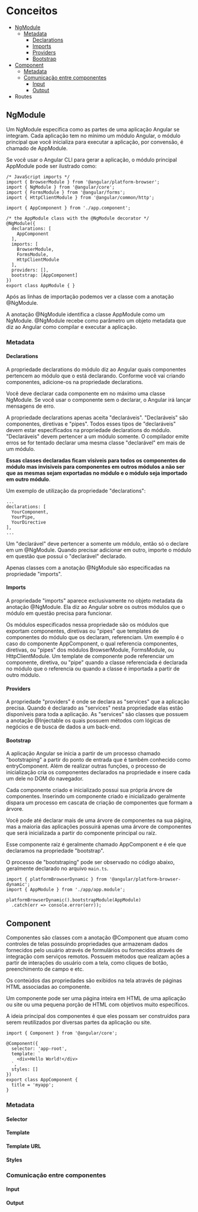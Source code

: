 # Conceitos

- [NgModule](#ngmodule)
    - [Metadata](#metadata-ngmodule)
        - [Declarations](#declarations)
        - [Imports](#imports)
        - [Providers](#providers)
        - [Bootstrap](#bootstrap)
- [Component](#component)
    - [Metadata](#metadata-component)
    - [Comunicação entre componentes](#comunicação-entre-componentes)
        - [Input](#input)
        - [Output](#output)
- Routes

## NgModule

Um NgModule especifica como as partes de uma aplicação Angular se integram. Cada aplicação tem no mínimo um módulo Angular, o módulo principal que você inicializa para executar a aplicação, por convensão, é chamado de AppModule.

Se você usar o Angular CLI para gerar a aplicação, o módulo principal AppModule pode ser ilustrado como:

```
/* JavaScript imports */
import { BrowserModule } from '@angular/platform-browser';
import { NgModule } from '@angular/core';
import { FormsModule } from '@angular/forms';
import { HttpClientModule } from '@angular/common/http';

import { AppComponent } from './app.component';

/* the AppModule class with the @NgModule decorator */
@NgModule({
  declarations: [
    AppComponent
  ],
  imports: [
    BrowserModule,
    FormsModule,
    HttpClientModule
  ],
  providers: [],
  bootstrap: [AppComponent]
})
export class AppModule { }
```

Após as linhas de importação podemos ver a classe com a anotação @NgModule.

A anotação @NgModule identifica a classe AppModule como um NgModule. @NgModule recebe como parâmetro um objeto metadata que diz ao Angular como compilar e executar a aplicação.

### Metadata <a id="metadata-ngmodule"></a>

#### Declarations

A propriedade declarations do módulo diz ao Angular quais componentes pertencem ao módulo que o está declarando. Conforme você vai criando componentes, adicione-os na propriedade declarations.

Você deve declarar cada componente em no máximo uma classe NgModule. Se você usar o componente sem o declarar, o Angular irá lançar mensagens de erro.

A propriedade declarations apenas aceita "declaráveis". "Declaráveis" são componentes, diretivas e "pipes". Todos esses tipos de "declaráveis" devem estar especificados na propriedade declarations do módulo. "Declaráveis" devem pertencer a um módulo somente. O compilador emite erros se for tentado declarar uma mesma classe "declarável" em mais de um módulo.

**Essas classes declaradas ficam visiveis para todos os componentes do módulo mas invisiveis para componentes em outros módulos a não ser que as mesmas sejam exportadas no módulo e o módulo seja importado em outro módulo**.

Um exemplo de utilização da propriedade "declarations":

```
...
declarations: [
  YourComponent,
  YourPipe,
  YourDirective
],
...
```

Um "declarável" deve pertencer a somente um módulo, então só o declare em um @NgModule. Quando precisar adicionar em outro, importe o módulo em questão que possui o "declarável" declarado.

Apenas classes com a anotação @NgModule são especificadas na propriedade "imports".

#### Imports

A propriedade "imports" aparece exclusivamente no objeto metadata da anotação @NgModule. Ela diz ao Angular sobre os outros módulos que o módulo em questão precisa para funcionar.

Os módulos especificados nessa propriedade são os módulos que exportam componentes, diretivas ou "pipes" que templates de componentes do módulo que os declaram, referenciam. Um exemplo é o caso do componente AppComponent, o qual referencia componentes, diretivas, ou "pipes" dos módulos BrowserModule, FormsModule, ou HttpClientModule. Um template de componente pode referenciar um componente, diretiva, ou "pipe" quando a classe referenciada é declarada no módulo que o referencia ou quando a classe é importada a partir de outro módulo.

#### Providers

A propriedade "providers" é onde se declara as "services" que a aplicação precisa. Quando é declarado as "services" nesta propriedade elas estão disponíveis para toda a aplicação. As "services" são classes que possuem a anotação @Injectable os quais possuem métodos com lógicas de negócios e de busca de dados a um back-end.

#### Bootstrap

A aplicação Angular se inicia a partir de um processo chamado "bootstraping" a partir do ponto de entrada que é também conhecido como entryComponent. Além de realizar outras funções, o processo de inicialização cria os componentes declarados na propriedade e insere cada um dele no DOM do navegador.

Cada componente criado e inicializado possui sua própria árvore de componentes. Inserindo um componente criado e inicializado geralmente dispara um processo em cascata de criação de componentes que formam a árvore.

Você pode até declarar mais de uma árvore de componentes na sua página, mas a maioria das aplicações possuirá apenas uma árvore de componentes que será inicializada a partir do componente principal ou raíz.

Esse componente raíz é geralmente chamado AppComponent e é ele que declaramos na propriedade "bootstrap".

O processo de "bootstraping" pode ser observado no código abaixo, geralmente declarado no arquivo `main.ts`.

```
import { platformBrowserDynamic } from '@angular/platform-browser-dynamic';
import { AppModule } from './app/app.module';

platformBrowserDynamic().bootstrapModule(AppModule)
  .catch(err => console.error(err));
```

## Component

Componentes são classes com a anotação @Component que atuam como controles de telas possuindo propriedades que armazenam dados fornecidos pelo usuário através de formulários ou fornecidos através de integração com serviços remotos. Possuem métodos que realizam ações a partir de interações do usuário com a tela, como cliques de botão, preenchimento de campo e etc. 

Os conteúdos das propriedades são exibidos na tela através de páginas HTML associadas ao componente.

Um componente pode ser uma página inteira em HTML de uma aplicação ou site ou uma pequena porção de HTML com objetivos muito específicos. 

A ideia principal dos componentes é que eles possam ser construídos para serem reutilizados por diversas partes da aplicação ou site.

```
import { Component } from '@angular/core';

@Component({
  selector: 'app-root',
  template: `
    <div>Hello World!</div>
  `,
  styles: []
})
export class AppComponent {
  title = 'myapp';
}
```

### Metadata <a id="metadata-component"></a>

#### Selector

#### Template

#### Template URL

#### Styles

### Comunicação entre componentes

#### Input

#### Output
